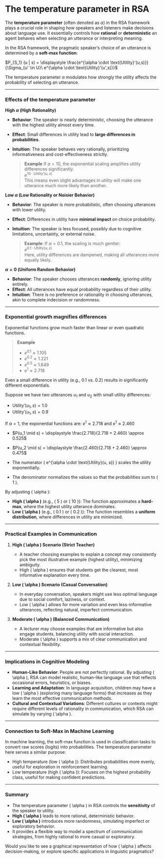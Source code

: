 # The temperature parameter in RSA 

The **temperature parameter** (often denoted as $\alpha$) in the RSA framework plays a crucial role in shaping how speakers and listeners make decisions about language use. It essentially controls how **rational** or **deterministic** an agent behaves when selecting an utterance or interpreting meaning.

In the RSA framework, the pragmatic speaker’s choice of an utterance is determined by a **soft-max function**:

$P_{S_1} (u | s) = \displaystyle \frac{e^{\alpha \cdot \text{Utility}'(u,s)}}{\Sigma_{u' \in U}\ e^{\alpha \cdot \text{Utility}'(u',s)}}$

The temperature parameter $\alpha$ modulates how strongly the utility affects the probability of selecting an utterance.

---

### Effects of the temperature parameter

**High $\alpha$ (High Rationality)**

- **Behavior**: The speaker is nearly deterministic, choosing the utterance with the highest utility almost every time.
- **Effect**: Small differences in utility lead to **large differences in probabilities**.
- **Intuition**: The speaker behaves very rationally, prioritizing informativeness and cost-effectiveness strictly.

  > **Example** If $\alpha = 10$, the exponential scaling amplifies utility differences significantly. <br>
  > $e^{10 \cdot \text{Utility}'(u, s)}$ <br>
  > This means even slight advantages in utility will make one utterance much more likely than another.

**Low $\alpha$ (Low Rationality or Noisier Behavior)**

- **Behavior**: The speaker is more probabilistic, often choosing utterances with lower utility.
- **Effect**: Differences in utility have **minimal impact** on choice probability.
- **Intuition**: The speaker is less focused, possibly due to cognitive limitations, uncertainty, or external noise.

  > **Example**: If $\alpha = 0.1$, the scaling is much gentler: <br>
  > $e^{0.1 \cdot \text{Utility}(u, s)}$ <br>
  > Here, utility differences are dampened, making all utterances more equally likely.

**$\alpha = 0$ (Uniform Random Behavior)**

- **Behavior**: The speaker chooses utterances **randomly**, ignoring utility entirely.
- **Effect**: All utterances have equal probability regardless of their utility.
- **Intuition**: There is no preference or rationality in choosing utterances, akin to complete indecision or randomness.

---

### Exponential growth magnifies differences

Exponential functions grow much faster than linear or even quadratic functions. 

> **Example**
> - $e^{0.1} \approx 1.105$
> - $e^{0.2} \approx 1.221$
> - $e^{0.5} \approx 1.649$
> - $e^1 \approx 2.718$

Even a small difference in utility (e.g., 0.1 vs. 0.2) results in significantly different exponentials.

Suppose we have two utterances $u_1$ and $u_2$ with small utility differences:

- $\text{Utility}'(u_1, s) = 1.0$
- $\text{Utility}'(u_1, s) = 0.9$

If $\alpha = 1$, the exponential functions are: $e^{1} \approx 2.718$ and $e^{1} \approx 2.460$

- $P(u_1 \mid s) = \displaystyle \frac{2.718}{2.718 + 2.460} \approx 0.525$
- $P(u_2 \mid s) = \displaystyle \frac{2.460}{2.718 + 2.460} \approx 0.475$

- The numerator \( e^{\alpha \cdot \text{Utility}(u, s)} \) scales the utility exponentially.
- The denominator normalizes the values so that the probabilities sum to \( 1 \).

By adjusting \( \alpha \):
- **High \( \alpha \)** (e.g., \( 5 \) or \( 10 \)): The function approximates a **hard-max**, where the highest utility utterance dominates.
- **Low \( \alpha \)** (e.g., \( 0.1 \) or \( 0.2 \)): The function resembles a **uniform distribution**, where differences in utility are minimized.

---

### **Practical Examples in Communication**
1. **High \( \alpha \) Scenario (Strict Teacher)**
   - A teacher choosing examples to explain a concept may consistently pick the most illustrative example (highest utility), minimizing ambiguity.
   - High \( \alpha \) ensures that students get the clearest, most informative explanation every time.

2. **Low \( \alpha \) Scenario (Casual Conversation)**
   - In everyday conversation, speakers might use less optimal language due to social comfort, laziness, or context.
   - Low \( \alpha \) allows for more variation and even less-informative utterances, reflecting natural, imperfect communication.

3. **Moderate \( \alpha \) (Balanced Communication)**
   - A lecturer may choose examples that are informative but also engage students, balancing utility with social interaction.
   - Moderate \( \alpha \) supports a mix of clear communication and contextual flexibility.

---

### **Implications in Cognitive Modeling**
- **Human-Like Behavior**: People are not perfectly rational. By adjusting \( \alpha \), RSA can model realistic, human-like language use that reflects occasional errors, heuristics, or biases.
- **Learning and Adaptation**: In language acquisition, children may have a low \( \alpha \) (exploring many language forms) that increases as they learn the most effective communication methods.
- **Cultural and Contextual Variations**: Different cultures or contexts might require different levels of rationality in communication, which RSA can simulate by varying \( \alpha \).

---

### **Connection to Soft-Max in Machine Learning**
In machine learning, the soft-max function is used in classification tasks to convert raw scores (logits) into probabilities. The temperature parameter here serves a similar purpose:
- High temperature (low \( \alpha \)): Distributes probabilities more evenly, useful for exploration in reinforcement learning.
- Low temperature (high \( \alpha \)): Focuses on the highest probability class, useful for making confident predictions.

---

### **Summary**
- The temperature parameter \( \alpha \) in RSA controls the **sensitivity** of the speaker to utility.
- **High \( \alpha \)** leads to more rational, deterministic behavior.
- **Low \( \alpha \)** introduces more randomness, simulating imperfect or exploratory behavior.
- It provides a flexible way to model a spectrum of communication strategies, from highly rational to more casual or exploratory.

Would you like to see a graphical representation of how \( \alpha \) affects decision-making, or explore specific applications in linguistic pragmatics?
